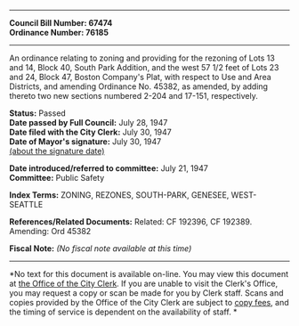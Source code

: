 * * * * *  
  
**Council Bill Number: [](#h0)[](#h2)67474**   
**Ordinance Number: 76185**  
  
* * * * *  
  
An ordinance relating to zoning and providing for the rezoning of Lots 13 and 14, Block 40, South Park Addition, and the west 57 1/2 feet of Lots 23 and 24, Block 47, Boston Company's Plat, with respect to Use and Area Districts, and amending Ordinance No. 45382, as amended, by adding thereto two new sections numbered 2-204 and 17-151, respectively.  
  
**Status:** Passed   
**Date passed by Full Council:** July 28, 1947   
**Date filed with the City Clerk:** July 30, 1947   
**Date of Mayor's signature:** July 30, 1947   
[(about the signature date)](/~public/approvaldate.htm)   
  
  
**Date introduced/referred to committee:** July 21, 1947   
**Committee:** Public Safety   
  
**Index Terms:** ZONING, REZONES, SOUTH-PARK, GENESEE, WEST-SEATTLE  
  
**References/Related Documents:** Related: CF 192396, CF 192389. Amending: Ord 45382  
  
**Fiscal Note:** *(No fiscal note available at this time)*  
  
* * * * *  
  
*No text for this document is available on-line. You may view this document at [the Office of the City Clerk](http://www.seattle.gov/leg/clerk/contactUs.htm). If you are unable to visit the Clerk's Office, you may request a copy or scan be made for you by Clerk staff. Scans and copies provided by the Office of the City Clerk are subject to [copy fees](http://clerk.seattle.gov/~public/clerkfees.htm), and the timing of service is dependent on the availability of staff. *  
  
  
